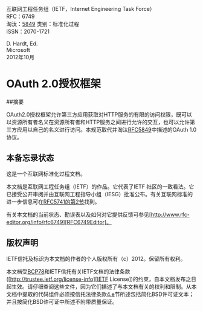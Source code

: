 <!-- RFC6749.zh-cn

A translation in Simplified Chinese for RFC 6749-The OAuth 2.0 Authorization Framework.

RFC 6749-OAuth 2.0授权框架简体中文翻译。

### TODO

总体翻译已完成，希望大家帮忙完善下哦。

[开始阅读](index.md) -->

互联网工程任务组（IETF，Internet Engineering Task Force）  
RFC：6749  
淘汰：[5849][RFC5849]
类别：标准化过程  
ISSN：2070-1721  


D. Hardt, Ed.  
Microsoft  
2012年10月


# OAuth 2.0授权框架

##摘要

OAuth2.0授权框架允许第三方应用获取对HTTP服务的有限的访问权限，既可以以资源所有者名义在资源所有者和HTTP服务之间进行允许的交互，也可以允许第三方应用以自己的名义进行访问。本规范取代并淘汰[RFC5849][RFC5849]中描述的OAuth 1.0协议。

## 本备忘录状态

这是一个互联网标准化过程文档。

本文档是互联网工程任务组（IETF）的作品。它代表了IETF 社区的一致看法。它已接受公开审阅并由互联网工程指导小组（IESG）批准公布。有关互联网标准的进一步信息可在[RFC5741的第2节][RFC5741.Section2]找到。

有关本文档的当前状态、勘误表以及如何对它提供反馈可参见[http://www.rfc-editor.org/info/rfc6749][RFC6749Editor]。

## 版权声明

IETF信托及标识为本文档的作者的个人版权所有（c）2012。保留所有权利。

本文档受[BCP78][PCB78]和IETF信托有关IETF文档的法律条款 ([http://trustee.ietf.org/license-info][IETF License])的约束，自本文档发布之日起生效。请仔细查阅这些文件，因为它们描述了与本文档有关的权利和限制。从本文档中提取的代码组件必须按信托法律条款[4.e][TrustLegalProvisions4.e]节所述包括简化BSD许可证文本；并且按简化BSD许可证中所述不附带质量保证。


[RFC5849]: http://tools.ietf.org/html/rfc5849 "OAuth 1.0协议"
[RFC5741.Section2]:http://tools.ietf.org/html/rfc5741#section-2 "RFC5741第二节"
[RFC6749Editor]: http://www.rfc-editor.org/info/rfc6749 "RFC6749Editor"
[PCB78]: http://tools.ietf.org/html/bcp78 "PCB78"
[IETF License]: http://trustee.ietf.org/license-info "IETF文档的法律条款"
[TrustLegalProvisions4.e]: http://tools.ietf.org/html/rfc6749#section-4 "信托法律条款4.e"
